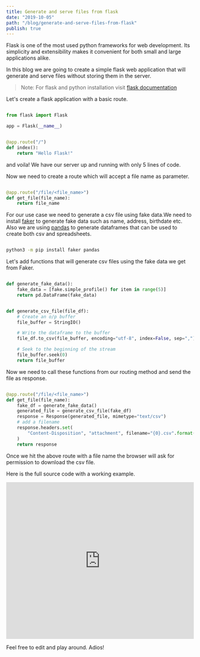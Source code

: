 ```yaml
---
title: Generate and serve files from flask
date: "2019-10-05"
path: "/blog/generate-and-serve-files-from-flask"
publish: true
---
```


Flask is one of the most used python frameworks for web development. Its
simplicity and extensibility makes it convenient for both small and large
applications alike.

In this blog we are going to create a simple flask web application that will 
generate and serve files without storing them in the server.

> Note: For flask and python installation visit 
> [flask documentation](https://flask.palletsprojects.com/en/1.1.x/)

Let's create a flask application with a basic route.

``` python

from flask import Flask

app = Flask(__name__)


@app.route("/")
def index():
    return "Hello Flask!"

```

and voila! We have our server up and running with only 5 lines of code.

Now we need to create a route which will accept a file name as parameter.

``` python

@app.route("/file/<file_name>")
def get_file(file_name):
    return file_name

```

For our use case we need to generate a csv file using fake data.We need to 
install [faker](https://github.com/joke2k/faker) to generate fake data such
as name, address, birthdate etc. Also we are using 
[pandas](https://github.com/pandas-dev/pandas) to generate dataframes that 
can be used to create both csv and spreadsheets.

``` bash 

python3 -m pip install faker pandas

```

Let's add functions that will generate csv files using the fake data we get 
from Faker.

``` python

def generate_fake_data():
    fake_data = [fake.simple_profile() for item in range(5)]
    return pd.DataFrame(fake_data)


def generate_csv_file(file_df):
    # Create an o/p buffer
    file_buffer = StringIO()

    # Write the dataframe to the buffer
    file_df.to_csv(file_buffer, encoding="utf-8", index=False, sep=",")

    # Seek to the beginning of the stream
    file_buffer.seek(0)
    return file_buffer

```

Now we need to call these functions from our routing method and send the file
as response.

``` python

@app.route("/file/<file_name>")
def get_file(file_name):
    fake_df = generate_fake_data()
    generated_file = generate_csv_file(fake_df)
    response = Response(generated_file, mimetype="text/csv")
    # add a filename
    response.headers.set(
        "Content-Disposition", "attachment", filename="{0}.csv".format(file_name)
    )
    return response


```

Once we hit the above route with a file name the browser will ask for 
permission to download the csv file.

Here is the full source code with a working example.

<div class="glitch-embed-wrap" style="height: 420px; width: 100%;">
  <iframe
    src="https://glitch.com/embed/#!/embed/bubble-curio?path=server.py&previewSize=0"
    title="exclusive-sneezeweed on Glitch"
    style="height: 100%; width: 100%; border: 0;">
  </iframe>
</div>

Feel free to edit and play around. Adios!
